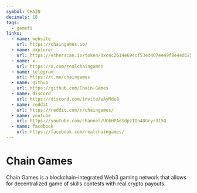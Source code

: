```yaml
---
symbol: CHAIN
decimals: 18
tags:
  - gamefi
links:
  - name: website
    url: https://chaingames.io/
  - name: explorer
    url: https://etherscan.io/token/0xc4c2614e694cf534d407ee49f8e44d125e4681c4
  - name: x
    url: https://x.com/realchaingames
  - name: telegram
    url: https://t.me/chaingames
  - name: github
    url: https://github.com/Chain-Games
  - name: discord
    url: https://discord.com/invite/wAyMde8
  - name: reddit
    url: https://reddit.com/r/chaingames/
  - name: youtube
    url: https://youtube.com/channel/UC6HPAdSdpzTIn4DGryr315Q
  - name: facebook
    url: https://facebook.com/realchaingames/
---
```


# Chain Games

Chain Games is a blockchain-integrated Web3 gaming network that allows for decentralized game of skills contests with real crypto payouts.
